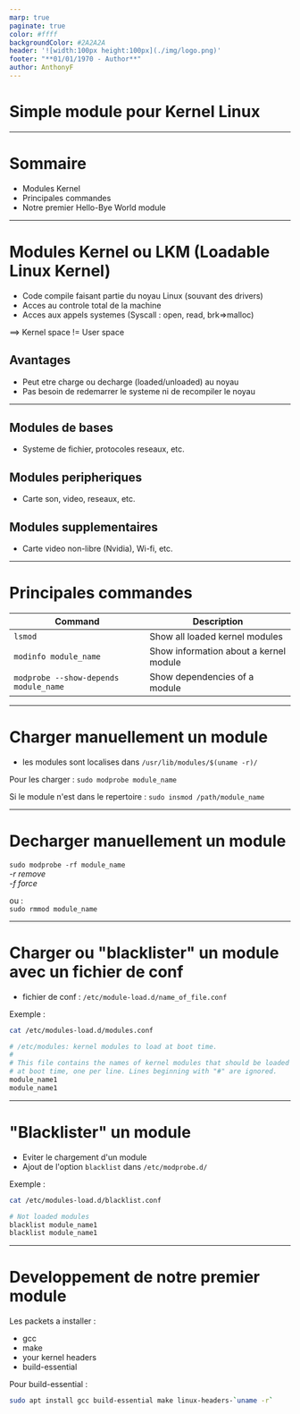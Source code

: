 ```yaml
---
marp: true
paginate: true
color: #ffff
backgroundColor: #2A2A2A
header: '![width:100px height:100px](./img/logo.png)'
footer: "**01/01/1970 - Author**"
author: AnthonyF
---
```

<style>
section {
  font-family: 'Century Gothic', serif !important;
}
</style>
<!-- _class: invert -->

# Simple module pour Kernel Linux <!-- fit -->

---
<!-- _class: invert -->

# Sommaire
- Modules Kernel
- Principales commandes
- Notre premier Hello-Bye World module

---
<!-- _class: invert -->

# Modules Kernel ou **LKM (Loadable Linux Kernel)**

- Code compile faisant partie du noyau Linux (souvant des drivers)
- Acces au controle total de la machine
- Acces aux appels systemes (Syscall : open, read, brk=>malloc)

==> Kernel space != User space

## Avantages
- Peut etre charge ou decharge (loaded/unloaded) au noyau
- Pas besoin de redemarrer le systeme ni de recompiler le noyau

---
<!-- _class: invert -->

## Modules de bases
- Systeme de fichier, protocoles reseaux, etc.

## Modules peripheriques
- Carte son, video, reseaux, etc.
  
## Modules supplementaires
- Carte video non-libre (Nvidia), Wi-fi, etc.

---
<!-- _class: invert -->

# Principales commandes

| Command                               | Description                            |
| ------------------------------------- | -------------------------------------- |
| `lsmod`                               | Show all loaded kernel modules         |
| `modinfo module_name`                 | Show information about a kernel module |
| `modprobe --show-depends module_name` | Show dependencies of a module          |


---
<!-- _class: invert -->

# Charger manuellement un module

- les modules sont localises dans  `/usr/lib/modules/$(uname -r)/` 
  
Pour les charger : `sudo modprobe module_name`

Si le module n'est dans le repertoire : `sudo insmod /path/module_name`



---
<!-- _class: invert -->

# Decharger manuellement un module

`sudo modprobe -rf module_name`  
*-r remove*  
*-f force*

ou :  
`sudo rmmod module_name`


---
<!-- _class: invert -->

# Charger ou "blacklister" un module avec un fichier de conf
- fichier de conf : `/etc/module-load.d/name_of_file.conf`

Exemple :  

``` Bash
cat /etc/modules-load.d/modules.conf 

# /etc/modules: kernel modules to load at boot time.
#
# This file contains the names of kernel modules that should be loaded
# at boot time, one per line. Lines beginning with "#" are ignored.
module_name1
module_name1
```


---
<!-- _class: invert -->

# "Blacklister" un module

- Eviter le chargement d'un module
- Ajout de l'option `blacklist` dans `/etc/modprobe.d/`

Exemple :  

``` Bash
cat /etc/modules-load.d/blacklist.conf 

# Not loaded modules
blacklist module_name1
blacklist module_name1
```

---
<!-- _class: invert -->

# Developpement de notre premier module <!-- fit -->

Les packets a installer :

- gcc
- make
- your kernel headers
- build-essential

Pour build-essential :  

``` Bash
sudo apt install gcc build-essential make linux-headers-`uname -r`
```
